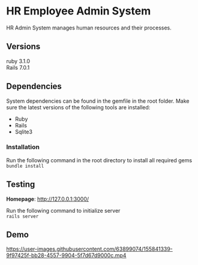 # HR Employee Admin System

HR Admin System manages human resources and their processes.

## Versions

ruby 3.1.0<br>
Rails 7.0.1

## Dependencies

System dependencies can be found in the gemfile in the root folder. Make sure the latest versions of the following tools are installed:

- Ruby
- Rails
- Sqlite3

### Installation

Run the following command in the root directory to install all required gems<br>
`bundle install`

## Testing

**Homepage**: http://127.0.0.1:3000/<br>

Run the following command to initialize server<br>
`rails server`

## Demo

https://user-images.githubusercontent.com/63899074/155841339-9f97425f-bb28-4557-9904-5f7d67d9000c.mp4

